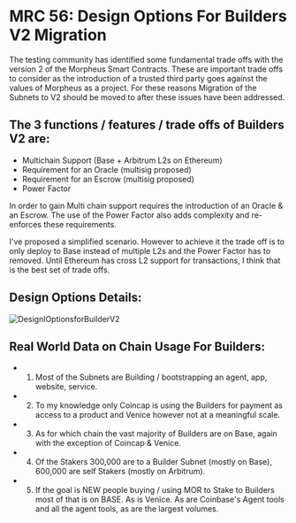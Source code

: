 # MRC 56: Design Options For Builders V2 Migration
The testing community has identified some fundamental trade offs with the version 2 of the Morpheus Smart Contracts.
These are important trade offs to consider as the introduction of a trusted third party goes against the values of Morpheus as a project.
For these reasons Migration of the Subnets to V2 should be moved to after these issues have been addressed.

## The 3 functions / features / trade offs of Builders V2 are:
- Multichain Support (Base + Arbitrum L2s on Ethereum)
- Requirement for an Oracle (multisig proposed)
- Requirement for an Escrow (multisig proposed)
- Power Factor

In order to gain Multi chain support requires the introduction of an Oracle & an Escrow.
The use of the Power Factor also adds complexity and re-enforces these requirements.

I've proposed a simplified scenario. 
However to achieve it the trade off is to only deploy to Base instead of multiple L2s and the Power Factor has to removed. 
Until Ethereum has cross L2 support for transactions, I think that is the best set of trade offs.

## Design Options Details:
![DesignIOptionsforBuilderV2](https://github.com/user-attachments/assets/90b2606e-d836-4aae-94af-cd300fe6bd44)

## Real World Data on Chain Usage For Builders:
- 1. Most of the Subnets are Building / bootstrapping an agent, app, website, service.
- 2. To my knowledge only Coincap is using the Builders for payment as access to a product and Venice however not at a meaningful scale.
- 3. As for which chain the vast majority of Builders are on Base, again with the exception of Coincap & Venice.
- 4. Of the Stakers 300,000 are to a Builder Subnet (mostly on Base), 600,000 are self Stakers (mostly on Arbitrum).
- 5. If the goal is NEW people buying / using MOR to Stake to Builders most of that is on BASE. As is Venice. As are Coinbase's Agent tools and all the agent tools, as are the largest volumes.
